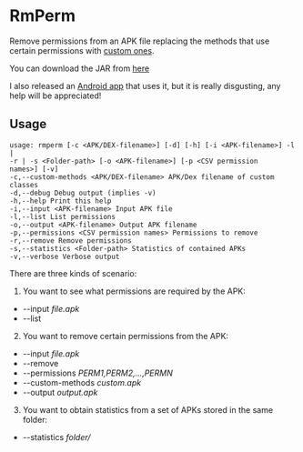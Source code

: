 # RmPerm

Remove permissions from an APK file replacing the methods that use certain permissions with [custom ones](https://github.com/simoneaonzo/CustomApp).

You can download the JAR from [here]()

I also released an [Android app]() that uses it, but it is really disgusting, any help will be appreciated!

## Usage

```
usage: rmperm [-c <APK/DEX-filename>] [-d] [-h] [-i <APK-filename>] -l |
-r | -s <Folder-path> [-o <APK-filename>] [-p <CSV permission
names>] [-v]
-c,--custom-methods <APK/DEX-filename> APK/Dex filename of custom
classes
-d,--debug Debug output (implies -v)
-h,--help Print this help
-i,--input <APK-filename> Input APK file
-l,--list List permissions
-o,--output <APK-filename> Output APK filename
-p,--permissions <CSV permission names> Permissions to remove
-r,--remove Remove permissions
-s,--statistics <Folder-path> Statistics of contained APKs
-v,--verbose Verbose output
```

There are three kinds of scenario:

1. You want to see what permissions  are required by the APK:
  * --input *file.apk*
  * --list
2. You want to remove certain permissions from the APK:
  * --input *file.apk*
  * --remove
  * --permissions *PERM1,PERM2,...,PERMN*
  * --custom-methods *custom.apk*
  * --output *output.apk*
3. You want to obtain statistics from a set of APKs stored in the same folder:
  * --statistics *folder/*

